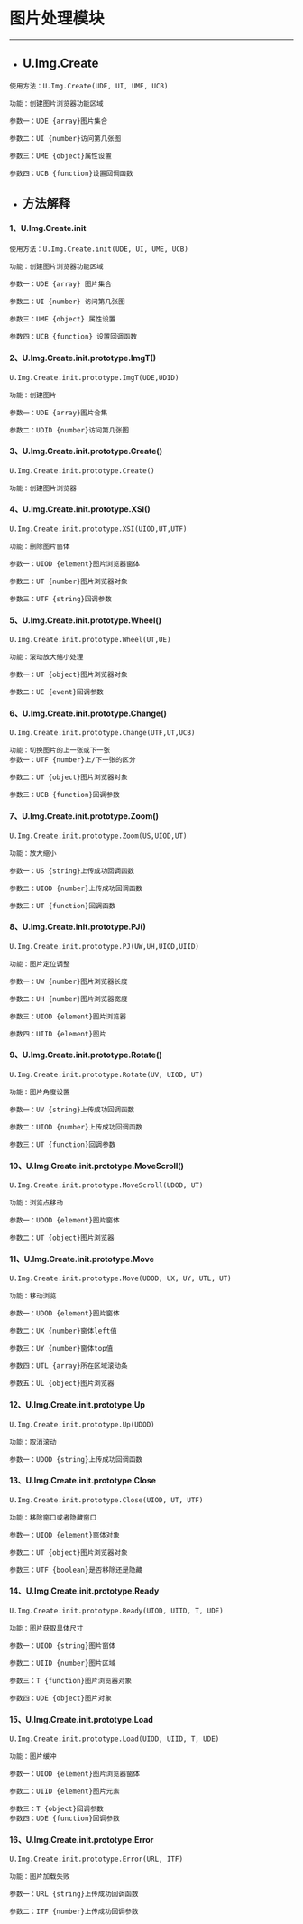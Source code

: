 # 图片处理模块

---

* ## U.Img.Create

```
使用方法：U.Img.Create(UDE, UI, UME, UCB)

功能：创建图片浏览器功能区域

参数一：UDE {array}图片集合

参数二：UI {number}访问第几张图

参数三：UME {object}属性设置

参数四：UCB {function}设置回调函数
```

* ## 方法解释

#### 1、U.Img.Create.init

```
使用方法：U.Img.Create.init(UDE, UI, UME, UCB)

功能：创建图片浏览器功能区域

参数一：UDE {array} 图片集合

参数二：UI {number} 访问第几张图

参数三：UME {object} 属性设置

参数四：UCB {function} 设置回调函数
```

#### 2、U.Img.Create.init.prototype.ImgT\(\)

```
U.Img.Create.init.prototype.ImgT(UDE,UDID)

功能：创建图片

参数一：UDE {array}图片合集

参数二：UDID {number}访问第几张图
```

#### 3、U.Img.Create.init.prototype.Create\(\)

```
U.Img.Create.init.prototype.Create()

功能：创建图片浏览器
```

#### 4、U.Img.Create.init.prototype.XSI\(\)

```
U.Img.Create.init.prototype.XSI(UIOD,UT,UTF)

功能：删除图片窗体

参数一：UIOD {element}图片浏览器窗体

参数二：UT {number}图片浏览器对象

参数三：UTF {string}回调参数
```

#### 5、U.Img.Create.init.prototype.Wheel\(\)

```
U.Img.Create.init.prototype.Wheel(UT,UE)

功能：滚动放大缩小处理

参数一：UT {object}图片浏览器对象

参数二：UE {event}回调参数
```

#### 6、U.Img.Create.init.prototype.Change\(\)

```
U.Img.Create.init.prototype.Change(UTF,UT,UCB)

功能：切换图片的上一张或下一张
参数一：UTF {number}上/下一张的区分

参数二：UT {object}图片浏览器对象

参数三：UCB {function}回调参数
```

#### 7、U.Img.Create.init.prototype.Zoom\(\)

```
U.Img.Create.init.prototype.Zoom(US,UIOD,UT)

功能：放大缩小

参数一：US {string}上传成功回调函数

参数二：UIOD {number}上传成功回调函数

参数三：UT {function}回调函数
```

#### 8、U.Img.Create.init.prototype.PJ\(\)

```
U.Img.Create.init.prototype.PJ(UW,UH,UIOD,UIID)

功能：图片定位调整

参数一：UW {number}图片浏览器长度

参数二：UH {number}图片浏览器宽度

参数三：UIOD {element}图片浏览器

参数四：UIID {element}图片
```

#### 9、U.Img.Create.init.prototype.Rotate\(\)

```
U.Img.Create.init.prototype.Rotate(UV, UIOD, UT)

功能：图片角度设置

参数一：UV {string}上传成功回调函数

参数二：UIOD {number}上传成功回调函数

参数三：UT {function}回调参数
```

#### 10、U.Img.Create.init.prototype.MoveScroll\(\)

```
U.Img.Create.init.prototype.MoveScroll(UDOD, UT)

功能：浏览点移动

参数一：UDOD {element}图片窗体

参数二：UT {object}图片浏览器
```

#### 11、U.Img.Create.init.prototype.Move

```
U.Img.Create.init.prototype.Move(UDOD, UX, UY, UTL, UT)

功能：移动浏览

参数一：UDOD {element}图片窗体

参数二：UX {number}窗体left值

参数三：UY {number}窗体top值

参数四：UTL {array}所在区域滚动条

参数五：UL {object}图片浏览器
```

#### 12、U.Img.Create.init.prototype.Up

```
U.Img.Create.init.prototype.Up(UDOD)

功能：取消滚动

参数一：UDOD {string}上传成功回调函数
```

#### 13、U.Img.Create.init.prototype.Close

```
U.Img.Create.init.prototype.Close(UIOD, UT, UTF)

功能：移除窗口或者隐藏窗口

参数一：UIOD {element}窗体对象

参数二：UT {object}图片浏览器对象

参数三：UTF {boolean}是否移除还是隐藏
```

#### 14、U.Img.Create.init.prototype.Ready

```
U.Img.Create.init.prototype.Ready(UIOD, UIID, T, UDE)

功能：图片获取具体尺寸

参数一：UIOD {string}图片窗体

参数二：UIID {number}图片区域

参数三：T {function}图片浏览器对象

参数四：UDE {object}图片对象
```

#### 15、U.Img.Create.init.prototype.Load

```
U.Img.Create.init.prototype.Load(UIOD, UIID, T, UDE)

功能：图片缓冲

参数一：UIOD {element}图片浏览器窗体

参数二：UIID {element}图片元素

参数三：T {object}回调参数
参数四：UDE {function}回调参数
```

#### 16、U.Img.Create.init.prototype.Error

```
U.Img.Create.init.prototype.Error(URL, ITF)

功能：图片加载失败

参数一：URL {string}上传成功回调函数

参数二：ITF {number}上传成功回调参数
```



